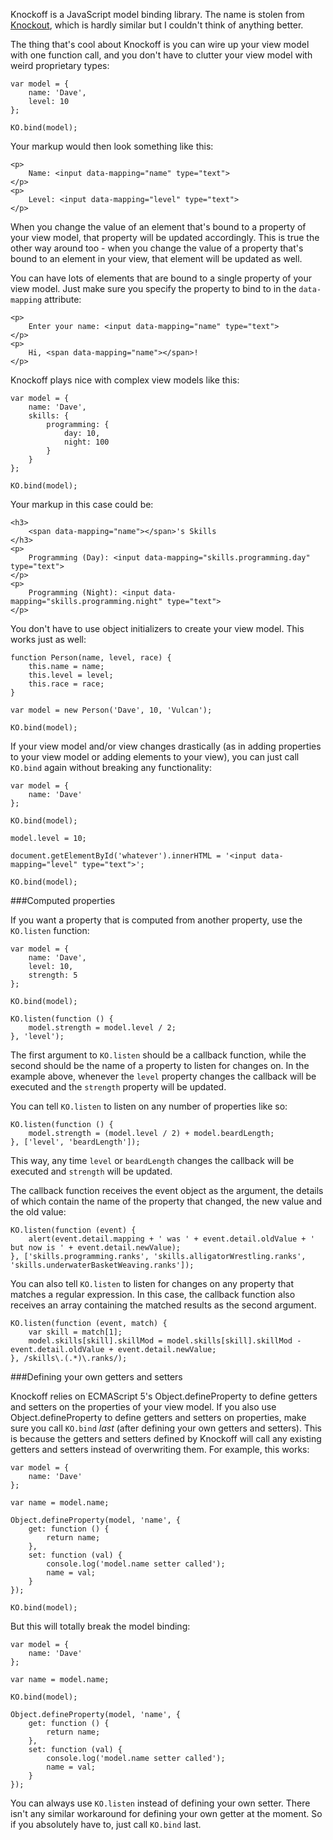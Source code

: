 Knockoff is a JavaScript model binding library. The name is stolen from [Knockout](http://knockoutjs.com), which is hardly similar but I couldn't think of anything better.

The thing that's cool about Knockoff is you can wire up your view model with one function call, and you don't have to clutter your view model with weird proprietary types:

    var model = {
        name: 'Dave',
        level: 10
    };
    
    KO.bind(model);

Your markup would then look something like this:

    <p>
        Name: <input data-mapping="name" type="text">
    </p>
    <p>
        Level: <input data-mapping="level" type="text">
    </p>

When you change the value of an element that's bound to a property of your view model, that property will be updated accordingly. This is true the other way around too - when you change the value of a property that's bound to an element in your view, that element will be updated as well.

You can have lots of elements that are bound to a single property of your view model. Just make sure you specify the property to bind to in the `data-mapping` attribute:

    <p>
        Enter your name: <input data-mapping="name" type="text">
    </p>
    <p>
        Hi, <span data-mapping="name"></span>!
    </p>

Knockoff plays nice with complex view models like this:

    var model = {
        name: 'Dave',
        skills: {
            programming: {
                day: 10,
                night: 100
            }
        }
    };
    
    KO.bind(model);

Your markup in this case could be:

    <h3>
        <span data-mapping="name"></span>'s Skills
    </h3>
    <p>
        Programming (Day): <input data-mapping="skills.programming.day" type="text">
    </p>
    <p>
        Programming (Night): <input data-mapping="skills.programming.night" type="text">
    </p>

You don't have to use object initializers to create your view model. This works just as well:

    function Person(name, level, race) {
        this.name = name;
        this.level = level;
        this.race = race;
    }
    
    var model = new Person('Dave', 10, 'Vulcan');
    
    KO.bind(model);

If your view model and/or view changes drastically (as in adding properties to your view model or adding elements to your view), you can just call `KO.bind` again without breaking any functionality:

    var model = {
        name: 'Dave'
    };
    
    KO.bind(model);
    
    model.level = 10;
    
    document.getElementById('whatever').innerHTML = '<input data-mapping="level" type="text">';
    
    KO.bind(model);

###Computed properties

If you want a property that is computed from another property, use the `KO.listen` function:

    var model = {
        name: 'Dave',
        level: 10,
        strength: 5
    };
    
    KO.bind(model);
    
    KO.listen(function () {
        model.strength = model.level / 2;
    }, 'level');

The first argument to `KO.listen` should be a callback function, while the second should be the name of a property to listen for changes on. In the example above, whenever the `level` property changes the callback will be executed and the `strength` property will be updated.

You can tell `KO.listen` to listen on any number of properties like so:

    KO.listen(function () {
        model.strength = (model.level / 2) + model.beardLength;
    }, ['level', 'beardLength']);

This way, any time `level` or `beardLength` changes the callback will be executed and `strength` will be updated.

The callback function receives the event object as the argument, the details of which contain the name of the property that changed, the new value and the old value:

    KO.listen(function (event) {
        alert(event.detail.mapping + ' was ' + event.detail.oldValue + ' but now is ' + event.detail.newValue);
    }, ['skills.programming.ranks', 'skills.alligatorWrestling.ranks', 'skills.underwaterBasketWeaving.ranks']);

You can also tell `KO.listen` to listen for changes on any property that matches a regular expression. In this case, the callback function also receives an array containing the matched results as the second argument.

    KO.listen(function (event, match) {
        var skill = match[1];
        model.skills[skill].skillMod = model.skills[skill].skillMod - event.detail.oldValue + event.detail.newValue;
    }, /skills\.(.*)\.ranks/);

###Defining your own getters and setters

Knockoff relies on ECMAScript 5's Object.defineProperty to define getters and setters on the properties of your view model. If you also use Object.defineProperty to define getters and setters on properties, make sure you call `KO.bind` _last_ (after defining your own getters and setters). This is because the getters and setters defined by Knockoff will call any existing getters and setters instead of overwriting them. For example, this works:

    var model = {
        name: 'Dave'
    };
    
    var name = model.name;
    
    Object.defineProperty(model, 'name', {
        get: function () {
            return name;
        },
        set: function (val) {
            console.log('model.name setter called'); 
            name = val;
        }
    });
    
    KO.bind(model);

But this will totally break the model binding:

    var model = {
        name: 'Dave'
    };
    
    var name = model.name;
    
    KO.bind(model);
    
    Object.defineProperty(model, 'name', {
        get: function () {
            return name;
        },
        set: function (val) {
            console.log('model.name setter called'); 
            name = val;
        }
    });

You can always use `KO.listen` instead of defining your own setter. There isn't any similar workaround for defining your own getter at the moment. So if you absolutely have to, just call `KO.bind` last.